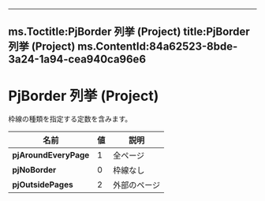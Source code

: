 

---
ms.Toctitle:PjBorder 列挙 (Project)
title:PjBorder 列挙 (Project)
ms.ContentId:84a62523-8bde-3a24-1a94-cea940ca96e6
---
# PjBorder 列挙 (Project)




枠線の種類を指定する定数を含みます。

|**名前**|**値**|**説明**|
|---|---|---|
|**pjAroundEveryPage**|1|全ページ|
|**pjNoBorder**|0|枠線なし|
|**pjOutsidePages**|2|外部のページ|




